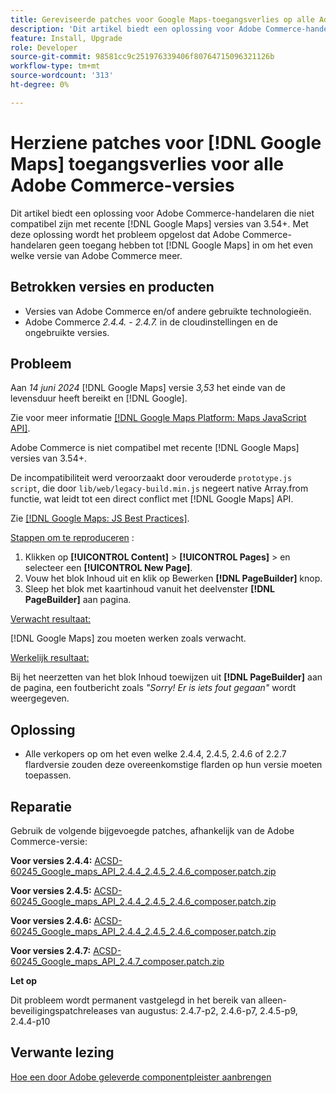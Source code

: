 ```yaml
---
title: Gereviseerde patches voor Google Maps-toegangsverlies op alle Adobe Commerce-versies
description: 'Dit artikel biedt een oplossing voor Adobe Commerce-handelaren die niet compatibel zijn met recente [!DNL Google Maps] versies van 3.54+.'
feature: Install, Upgrade
role: Developer
source-git-commit: 98581cc9c251976339406f80764715096321126b
workflow-type: tm+mt
source-wordcount: '313'
ht-degree: 0%

---
```


# Herziene patches voor [!DNL Google Maps] toegangsverlies voor alle Adobe Commerce-versies

Dit artikel biedt een oplossing voor Adobe Commerce-handelaren die niet compatibel zijn met recente [!DNL Google Maps] versies van 3.54+. Met deze oplossing wordt het probleem opgelost dat Adobe Commerce-handelaren geen toegang hebben tot [!DNL Google Maps] in om het even welke versie van Adobe Commerce meer.

## Betrokken versies en producten

* Versies van Adobe Commerce en/of andere gebruikte technologieën.
* Adobe Commerce *2.4.4.* - *2.4.7.* in de cloudinstellingen en de ongebruikte versies.

## Probleem

Aan *14 juni 2024* [!DNL Google Maps] versie *3,53* het einde van de levensduur heeft bereikt en [!DNL Google].

Zie voor meer informatie [[!DNL Google Maps Platform: Maps JavaScript API]](https://developers.google.com/maps/documentation/javascript/versions#documentation-for-the-api-versions).

Adobe Commerce is niet compatibel met recente [!DNL  Google Maps] versies van 3.54+.

De incompatibiliteit werd veroorzaakt door verouderde `prototype.js script`, die door `lib/web/legacy-build.min.js` negeert native Array.from functie, wat leidt tot een direct conflict met [!DNL  Google Maps] API.

Zie [[!DNL Google Maps: JS Best Practices]](https://developers.google.com/maps/documentation/javascript/best-practices).

<u>Stappen om te reproduceren</u> :

1. Klikken op **[!UICONTROL Content]** > **[!UICONTROL Pages]** > en selecteer een **[!UICONTROL New Page]**.
1. Vouw het blok Inhoud uit en klik op Bewerken **[!DNL PageBuilder]** knop.
1. Sleep het blok met kaartinhoud vanuit het deelvenster **[!DNL PageBuilder]** aan pagina.

<u>Verwacht resultaat:</u>

[!DNL Google Maps] zou moeten werken zoals verwacht.

<u> Werkelijk resultaat:</u>

Bij het neerzetten van het blok Inhoud toewijzen uit **[!DNL PageBuilder]** aan de pagina, een foutbericht zoals *&quot;Sorry! Er is iets fout gegaan&quot;* wordt weergegeven.

## Oplossing

* Alle verkopers op om het even welke 2.4.4, 2.4.5, 2.4.6 of 2.2.7 flardversie zouden deze overeenkomstige flarden op hun versie moeten toepassen.

## Reparatie

Gebruik de volgende bijgevoegde patches, afhankelijk van de Adobe Commerce-versie:

**Voor versies 2.4.4:**
[ACSD-60245_Google_maps_API_2.4.4_2.4.5_2.4.6_composer.patch.zip](assets/ACSD-60245_Google_maps_API_2.4.4_2.4.5_2.4.6_composer.patch.zip)

**Voor versies 2.4.5:**
[ACSD-60245_Google_maps_API_2.4.4_2.4.5_2.4.6_composer.patch.zip](assets/ACSD-60245_Google_maps_API_2.4.4_2.4.5_2.4.6_composer.patch.zip)

**Voor versies 2.4.6:**
[ACSD-60245_Google_maps_API_2.4.4_2.4.5_2.4.6_composer.patch.zip](assets/ACSD-60245_Google_maps_API_2.4.4_2.4.5_2.4.6_composer.patch.zip)

**Voor versies 2.4.7:**
[ACSD-60245_Google_maps_API_2.4.7_composer.patch.zip](assets/ACSD-60245_Google_maps_API_2.4.7_composer.patch.zip)

**Let op**

Dit probleem wordt permanent vastgelegd in het bereik van alleen-beveiligingspatchreleases van augustus: 2.4.7-p2, 2.4.6-p7, 2.4.5-p9, 2.4.4-p10

## Verwante lezing

[Hoe een door Adobe geleverde componentpleister aanbrengen](https://experienceleague.adobe.com/en/docs/commerce-knowledge-base/kb/how-to/how-to-apply-a-composer-patch-provided-by-magento)